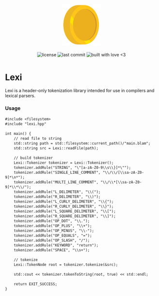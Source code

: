 <p align="center">
  <img alt="dream logo" src=".github/lexi.svg" style="width: 25%">   
</p>

<p align="center" style="height: 32px">
  <img align="middle" alt="license" src="https://img.shields.io/github/license/SwampPear/blam.svg">
  <img align="middle" alt="last commit" src="https://img.shields.io/github/last-commit/SwampPear/blam.svg">
  <img align="middle" style="height: 21px" alt="built with love <3" src="http://ForTheBadge.com/images/badges/built-with-love.svg">
</p>

# Lexi

Lexi is a header-only tokenization library intended for use in compilers and
lexical parsers.

### Usage

```
#include <filesystem>
#include "lexi.hpp"

int main() {
    // read file to string
    std::string path = std::filesystem::current_path()/"main.blam";
    std::string src = Lexi::readFile(path);

    // build tokenizer
    Lexi::Tokenizer tokenizer = Lexi::Tokenizer();
    tokenizer.addRule("STRING", "\"[a-zA-Z0-9\\s\\}]*\"");
    tokenizer.addRule("SINGLE_LINE_COMMENT", "\\/\\/[\\sa-zA-Z0-9]*\n*");
    tokenizer.addRule("MULTI_LINE_COMMENT", "\\/\\*[\\sa-zA-Z0-9]*\\*\\/");
    tokenizer.addRule("L_DELIMETER", "\\(");
    tokenizer.addRule("R_DELIMETER", "\\)");
    tokenizer.addRule("L_CURLY_DELIMETER", "\\{");
    tokenizer.addRule("R_CURLY_DELIMETER", "\\}");
    tokenizer.addRule("L_SQUARE_DELIMETER", "\\[");
    tokenizer.addRule("R_SQUARE_DELIMETER", "\\]");
    tokenizer.addRule("OP_DOT", "\\.");
    tokenizer.addRule("OP_PLUS", "\\+");
    tokenizer.addRule("OP_MINUS", "\\-");
    tokenizer.addRule("OP_EQUALS", "=");
    tokenizer.addRule("OP_SLASH", "/");
    tokenizer.addRule("KEYWORD", "return");
    tokenizer.addRule("SPACE", "\\s+");
    
    // tokenize
    Lexi::TokenNode root = tokenizer.tokenize(&src);

    std::cout << tokenizer.tokenToString(root, true) << std::endl;

    return EXIT_SUCCESS;
}
```
